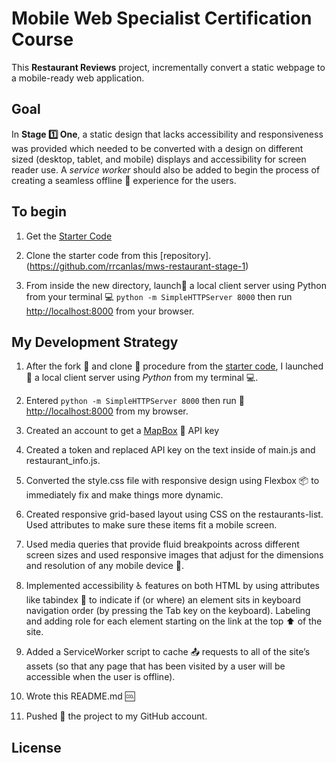 <!--rrcnlas
	READ.md
-->

# **Mobile Web Specialist Certification Course**

This **Restaurant Reviews** project, incrementally convert a static webpage to a mobile-ready web application. 

## Goal

In **Stage :one: One**, a static design that lacks accessibility and responsiveness was provided which needed to be converted with a design on different sized (desktop, tablet, and mobile) displays and accessibility for screen reader use. A *service worker* should also be added to begin the process of creating a seamless offline :mobile_phone_off: experience for the users.

## To begin 
	
1. Get the [Starter Code](https://github.com/rrcanlas/MobileWebSpecialist-Restaurant-Stage-1)

2. Clone the starter code from this [repository]. (https://github.com/rrcanlas/mws-restaurant-stage-1)

3. From inside the new directory, launch:rocket: a local client server using Python from your terminal :computer: ```python -m SimpleHTTPServer 8000``` then run [http://localhost:8000](http://localhost:8000) from your browser.
	
## My Development Strategy 

1. After the fork :fork_and_knife: and clone :dancers: procedure from the [starter code](https://github.com/udacity/mws-restaurant-stage-1), I launched:rocket: a local client server using *Python* from my terminal :computer:. 
	
2. Entered ```python -m SimpleHTTPServer 8000``` then run :running: [http://localhost:8000](http://localhost:8000) from my browser.
	
3. Created an account to get a [MapBox](https://www.mapbox.com/) :japan: API key

4. Created a token and replaced API key on the text <your MAPBOX API KEY HERE> inside of main.js and restaurant_info.js.

5. Converted the style.css file with responsive design using Flexbox :package: to immediately fix and make things more dynamic. 

6. Created responsive grid-based layout using CSS on the restaurants-list. Used attributes to make sure these items fit a mobile screen.

7. Used media queries that provide fluid breakpoints across different screen sizes and used responsive images that adjust for the dimensions and resolution of any mobile device :iphone:. 

8. Implemented accessibility :wheelchair: features on both HTML by using attributes like tabindex :bookmark_tabs: to indicate if (or where) an element sits in keyboard navigation order (by pressing the Tab key on the keyboard). Labeling and adding role for each element starting on the link at the top :arrow_up: of the site.

9. Added a ServiceWorker script to cache :outbox_tray: requests to all of the site’s assets (so that any page that has been visited by a user will be accessible when the user is offline).

10. Wrote this README.md :cool:

11. Pushed :punch: the project to my GitHub account.

## License
